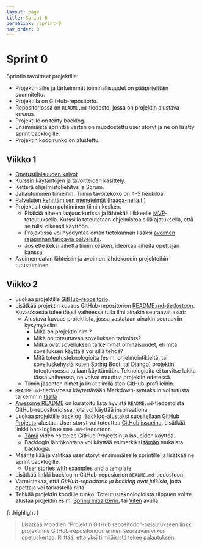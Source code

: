 ```yaml
---
layout: page
title: Sprint 0
permalink: /sprint-0
nav_order: 3
---
```


# Sprint 0

Sprintin tavoitteet projektille:

- Projektin aihe ja tärkeimmät toiminallisuudet on pääpirteittäin suunniteltu.
- Projektilla on GitHub-repositorio.
- Repositoriossa on `README.md`-tiedosto, jossa on projektin alustava kuvaus.
- Projektille on tehty backlog.
- Ensimmäistä sprinttiä varten on muodostettu user storyt ja ne on lisätty sprint backlogille.
- Projektin koodirunko on alustettu.

## Viikko 1

- [Opetustilaisuuden kalvot](../kalvot/johdanto/johdanto.pdf)
- Kurssin käytäntöjen ja tavoitteiden käsittely.
- Ketterä ohjelmistokehitys ja Scrum.
- Jakautuminen tiimeihin. Tiimin tavoitekoko on 4-5 henkilöä.
- [Palvelujen kehittämisen menetelmät (haaga-helia.fi)](https://www.haaga-helia.fi/fi/tool-factory-menetelmat-palvelujen-kehittamiseen)
- Projektiaiheiden pohtiminen tiimin kesken.
  - Pitäkää aiheen laajuus kurissa ja lähtekää liikkeelle [MVP](https://tuotejohtaminen.fi/mita-tarkoittaa-mvp-ja-mita-ei/)-toteutuksella. Kurssilla toteutetaan ohjelmistoa sillä ajatuksella, että se tulisi oikeasti käyttöön.
  - Projektissa voi hyödyntää oman tietokannan lisäksi [avoimen rajapinnan tarjoavia palveluita](/avoimet-rajapinnat).
  - Jos ette keksi aihetta tiimin kesken, ideoikaa aiheita opettajan kanssa.
- Avoimen datan lähteisiin ja avoimen lähdekoodin projekteihin tutustuminen.

## Viikko 2

- Luokaa projektille [GitHub-repositorio](https://docs.github.com/en/get-started/quickstart/create-a-repo).
- Lisätkää projektin kuvaus GitHub-repositorion [README.md-tiedostoon](https://docs.github.com/en/repositories/managing-your-repositorys-settings-and-features/customizing-your-repository/about-readmes). Kuvauksesta tulee tässä vaiheessa tulla ilmi ainakin seuraavat asiat:
  - Alustava kuvaus projektista, jossa vastataan ainakin seuraaviin kysymyksiin:
    - Mikä on projektin nimi?
    - Mikä on toteuttavan sovelluksen tarkoitus?
    - Mitkä ovat sovelluksen tärkeimmät ominaisuudet, eli mitä sovelluksen käyttäjä voi sillä tehdä?
    - Mitä toteutusteknologioita (esim. ohjelmointikieltä, tai sovelluskehystä kuten Spring Boot, tai Django) projektin toteutuksessa tullaan käyttämään. Teknologioita ei tarvitse lukita tässä vaiheessa, ne voivat muuttua projektin edetessä.
  - Tiimin jäsenten nimet ja linkit tiimiläisten GitHub-profiileihin.
- `README.md`-tiedostossa käytettävään Markdown-syntaksiin voi tutusta tarkemmin [täällä](https://www.markdownguide.org/basic-syntax/)
- [Awesome README](https://github.com/matiassingers/awesome-readme) on kuratoitu lista hyvistä `README.md`-tiedostoista GitHub-repositorioissa, jota voi käyttää inspiraationa
- Luokaa projektille backlog. Backlog-alustaksi suositellaan [GitHub Projects](https://docs.github.com/en/issues/planning-and-tracking-with-projects/learning-about-projects/about-projects)-alustaa. User storyt voi toteuttaa [GitHub issueina](https://github.com/features/issues). Lisätkää linkki backlogiin `README.md`-tiedostoon.
  - [Tämä](https://www.youtube.com/watch?v=fFrq28RY1SQ) video esittelee GitHub Projectsin ja Issueiden käyttöä.
  - Backlogin lähtökohtana voi käyttää esimerkiksi [tämän](https://github.com/orgs/Team-417-Expectation-Failed/projects/1) mukaista backlogia.
- Määritelkää ja valitkaa user storyt ensimmäiselle sprintille ja lisätkää ne sprint backlogille.
  - [User stories with examples and a template](https://www.atlassian.com/agile/project-management/user-stories)
- Lisätkää linkki backlogiin GitHub-reposiorion `README.md`-tiedostoon
- Varmistakaa, että _GitHub-repositorio ja backlog ovat julkisia_, jotta opettaja voi tarkastella niitä.
- Tehkää projektin koodille runko. Toteutusteknologioista riippuen voitte alustaa projektin esim. [Spring Initializerin](https://start.spring.io/), tai [Viten](https://vite.dev/) avulla.

{: .highlight }
> Lisätkää Moodlen "Projektin GitHub repositorio"-palautukseen linkki projektinne GitHub-repositorioon ennen seuraavan viikon opetuskertaa. Riittää, että yksi tiimiläisistä tekee palautuksen.
